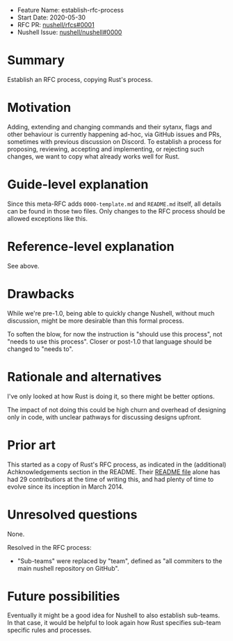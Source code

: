 - Feature Name: establish-rfc-process
- Start Date: 2020-05-30
- RFC PR: [nushell/rfcs#0001](https://github.com/nushell/rfcs/pull/1)
- Nushell Issue: [nushell/nushell#0000](https://github.com/nushell/nushell/issues/0000)

# Summary
[summary]: #summary

Establish an RFC process, copying Rust's process.

# Motivation
[motivation]: #motivation

Adding, extending and changing commands and their sytanx, flags and other behaviour is currently happening ad-hoc, via GitHub issues and PRs, sometimes with previous discussion on Discord. To establish a process for proposing, reviewing, accepting and implementing, or rejecting such changes, we want to copy what already works well for Rust.

# Guide-level explanation
[guide-level-explanation]: #guide-level-explanation

Since this meta-RFC adds `0000-template.md` and `README.md` itself, all details can be found in those two files. Only changes to the RFC process should be allowed exceptions like this.

# Reference-level explanation
[reference-level-explanation]: #reference-level-explanation

See above.

# Drawbacks
[drawbacks]: #drawbacks

While we're pre-1.0, being able to quickly change Nushell, without much discussion, might be more desirable than this formal process.

To soften the blow, for now the instruction is "should use this process", not "needs to use this process". Closer or post-1.0 that language should be changed to "needs to".

# Rationale and alternatives
[rationale-and-alternatives]: #rationale-and-alternatives

I've only looked at how Rust is doing it, so there might be better options.

The impact of not doing this could be high churn and overhead of designing only in code, with unclear pathways for discussing designs upfront.

# Prior art
[prior-art]: #prior-art

This started as a copy of Rust's RFC process, as indicated in the (additional) Achknowledgements section in the README. Their [README file](https://github.com/rust-lang/rfcs/blob/master/README.md) alone has had 29 contributiors at the time of writing this, and had plenty of time to evolve since its inception in March 2014.

# Unresolved questions
[unresolved-questions]: #unresolved-questions

None.

Resolved in the RFC process:
* "Sub-teams" were replaced by "team", defined as "all commiters to the main nushell repository on GitHub".

# Future possibilities
[future-possibilities]: #future-possibilities

Eventually it might be a good idea for Nushell to also establish sub-teams. In that case, it would be helpful to look again how Rust specifies sub-team specific rules and processes.